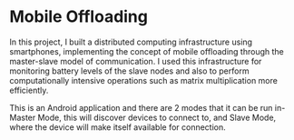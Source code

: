 # Mobile Offloading

In this project, I built a distributed computing infrastructure using smartphones, implementing the concept of mobile offloading through the master-slave model of communication. I used this infrastructure for monitoring battery levels of the slave nodes and also to perform computationally intensive operations such as matrix multiplication more efficiently.

This is an Android application and there are 2 modes that it can be run in- Master Mode, this will discover devices to connect to, and Slave Mode, where the device will make itself available for connection.
